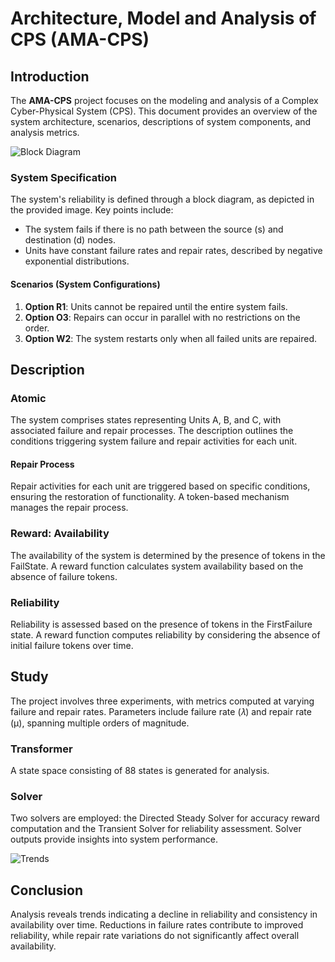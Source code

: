 # Architecture, Model and Analysis of CPS (AMA-CPS)

## Introduction
The **AMA-CPS** project focuses on the modeling and analysis of a Complex Cyber-Physical System (CPS). This document provides an overview of the system architecture, scenarios, descriptions of system components, and analysis metrics.

![Block Diagram](<image1>)

### System Specification
The system's reliability is defined through a block diagram, as depicted in the provided image. Key points include:
- The system fails if there is no path between the source (s) and destination (d) nodes.
- Units have constant failure rates and repair rates, described by negative exponential distributions.

#### Scenarios (System Configurations)
1. **Option R1**: Units cannot be repaired until the entire system fails.
2. **Option O3**: Repairs can occur in parallel with no restrictions on the order.
3. **Option W2**: The system restarts only when all failed units are repaired.

## Description
### Atomic
The system comprises states representing Units A, B, and C, with associated failure and repair processes. The description outlines the conditions triggering system failure and repair activities for each unit.

#### Repair Process
Repair activities for each unit are triggered based on specific conditions, ensuring the restoration of functionality. A token-based mechanism manages the repair process.

### Reward: Availability
The availability of the system is determined by the presence of tokens in the FailState. A reward function calculates system availability based on the absence of failure tokens.

### Reliability
Reliability is assessed based on the presence of tokens in the FirstFailure state. A reward function computes reliability by considering the absence of initial failure tokens over time.

## Study
The project involves three experiments, with metrics computed at varying failure and repair rates. Parameters include failure rate (𝜆) and repair rate (μ), spanning multiple orders of magnitude.

### Transformer
A state space consisting of 88 states is generated for analysis.

### Solver
Two solvers are employed: the Directed Steady Solver for accuracy reward computation and the Transient Solver for reliability assessment. Solver outputs provide insights into system performance.

![Trends](<image7>)

## Conclusion
Analysis reveals trends indicating a decline in reliability and consistency in availability over time. Reductions in failure rates contribute to improved reliability, while repair rate variations do not significantly affect overall availability.


